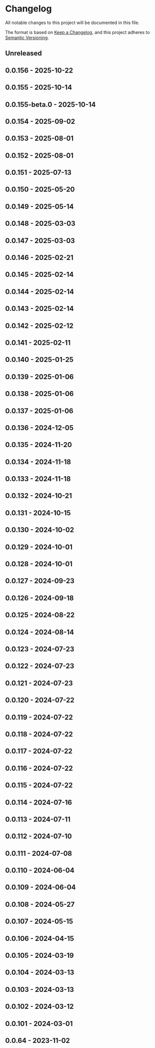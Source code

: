 # Changelog

All notable changes to this project will be documented in this file.

The format is based on [Keep a Changelog](https://keepachangelog.com/en/1.0.0/),
and this project adheres to [Semantic Versioning](https://semver.org/spec/v2.0.0.html).

## Unreleased

## 0.0.156 - 2025-10-22

## 0.0.155 - 2025-10-14

## 0.0.155-beta.0 - 2025-10-14

## 0.0.154 - 2025-09-02

## 0.0.153 - 2025-08-01

## 0.0.152 - 2025-08-01

## 0.0.151 - 2025-07-13

## 0.0.150 - 2025-05-20

## 0.0.149 - 2025-05-14

## 0.0.148 - 2025-03-03

## 0.0.147 - 2025-03-03

## 0.0.146 - 2025-02-21

## 0.0.145 - 2025-02-14

## 0.0.144 - 2025-02-14

## 0.0.143 - 2025-02-14

## 0.0.142 - 2025-02-12

## 0.0.141 - 2025-02-11

## 0.0.140 - 2025-01-25

## 0.0.139 - 2025-01-06

## 0.0.138 - 2025-01-06

## 0.0.137 - 2025-01-06

## 0.0.136 - 2024-12-05

## 0.0.135 - 2024-11-20

## 0.0.134 - 2024-11-18

## 0.0.133 - 2024-11-18

## 0.0.132 - 2024-10-21

## 0.0.131 - 2024-10-15

## 0.0.130 - 2024-10-02

## 0.0.129 - 2024-10-01

## 0.0.128 - 2024-10-01

## 0.0.127 - 2024-09-23

## 0.0.126 - 2024-09-18

## 0.0.125 - 2024-08-22

## 0.0.124 - 2024-08-14

## 0.0.123 - 2024-07-23

## 0.0.122 - 2024-07-23

## 0.0.121 - 2024-07-23

## 0.0.120 - 2024-07-22

## 0.0.119 - 2024-07-22

## 0.0.118 - 2024-07-22

## 0.0.117 - 2024-07-22

## 0.0.116 - 2024-07-22

## 0.0.115 - 2024-07-22

## 0.0.114 - 2024-07-16

## 0.0.113 - 2024-07-11

## 0.0.112 - 2024-07-10

## 0.0.111 - 2024-07-08

## 0.0.110 - 2024-06-04

## 0.0.109 - 2024-06-04

## 0.0.108 - 2024-05-27

## 0.0.107 - 2024-05-15

## 0.0.106 - 2024-04-15

## 0.0.105 - 2024-03-19

## 0.0.104 - 2024-03-13

## 0.0.103 - 2024-03-13

## 0.0.102 - 2024-03-12

## 0.0.101 - 2024-03-01

## 0.0.64 - 2023-11-02
